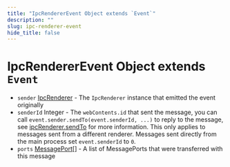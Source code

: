 ```yaml
---
title: "IpcRendererEvent Object extends `Event`"
description: ""
slug: ipc-renderer-event
hide_title: false
---
```


# IpcRendererEvent Object extends `Event`

* `sender` [IpcRenderer](latest/api/ipc-renderer.md) - The `IpcRenderer` instance that emitted the event originally
* `senderId` Integer - The `webContents.id` that sent the message, you can call `event.sender.sendTo(event.senderId, ...)` to reply to the message, see [ipcRenderer.sendTo][ipc-renderer-sendto] for more information. This only applies to messages sent from a different renderer. Messages sent directly from the main process set `event.senderId` to `0`.
* `ports` [MessagePort][][] - A list of MessagePorts that were transferred with this message

[ipc-renderer-sendto]: latest/api/ipc-renderer.md#ipcrenderersendtowebcontentsid-channel-args
[MessagePort]: https://developer.mozilla.org/en-US/docs/Web/API/MessagePort
